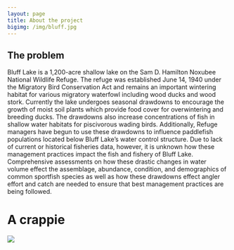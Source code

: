 ```yaml
---
layout: page
title: About the project
bigimg: /img/bluff.jpg
---
```


## The problem

Bluff Lake is a 1,200-acre shallow lake on the Sam D. Hamilton Noxubee National Wildlife
Refuge. The refuge was established June 14, 1940 under the Migratory Bird Conservation Act and remains an important wintering habitat for various migratory waterfowl including wood ducks and wood stork. Currently the lake undergoes seasonal drawdowns to encourage the growth of moist soil plants which provide food cover for overwintering and breeding ducks. The drawdowns also increase concentrations of fish in shallow water habitats for piscivorous wading birds. Additionally, Refuge managers have begun to use these drawdowns to influence paddlefish populations located below Bluff Lake’s water control structure. Due to lack of current or historical fisheries data, however, it is unknown how these management practices impact the fish and fishery of Bluff Lake. Comprehensive assessments on how these drastic changes in water volume effect the assemblage, abundance, condition, and demographics of common sportfish species as well as how these drawdowns effect angler effort and catch are needed to ensure that best management practices are being followed. 


# A crappie

![](/img/fish1.jpg)

